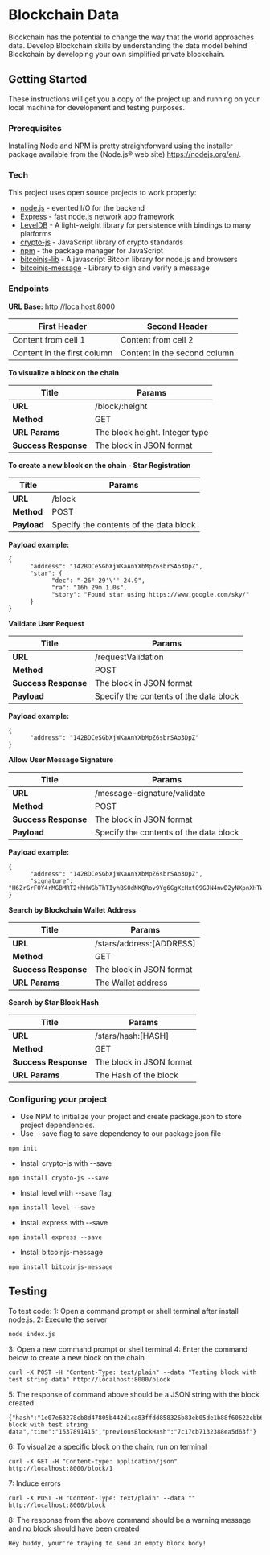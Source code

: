 # Blockchain Data

Blockchain has the potential to change the way that the world approaches data. Develop Blockchain skills by understanding the data model behind Blockchain by developing your own simplified private blockchain.

## Getting Started

These instructions will get you a copy of the project up and running on your local machine for development and testing purposes.

### Prerequisites

Installing Node and NPM is pretty straightforward using the installer package available from the (Node.js® web site) https://nodejs.org/en/.

### Tech
This project uses open source projects to work properly:

* [node.js] - evented I/O for the backend
* [Express] - fast node.js network app framework
* [LevelDB] - A light-weight library for persistence with bindings to many platforms
* [crypto-js] - JavaScript library of crypto standards
* [npm] - the package manager for JavaScript
* [bitcoinjs-lib] - A javascript Bitcoin library for node.js and browsers
* [bitcoinjs-message] - Library to sign and verify a message

### Endpoints

**URL Base:** http://localhost:8000

First Header | Second Header
---------- | -------------
Content from cell 1 | Content from cell 2
Content in the first column | Content in the second column

**To visualize a block on the chain**

Title  | Params
------ | --------
**URL** | /block/:height 
**Method** | GET
**URL Params** | The block height. Integer type
**Success Response** | The block in JSON format

**To create a new block on the chain - Star Registration**

Title | Params
----- | --------
**URL** | /block
**Method** | POST
**Payload** | Specify the contents of the data block

**Payload example:**
```
{
      "address": "142BDCeSGbXjWKaAnYXbMpZ6sbrSAo3DpZ",
      "star": {
            "dec": "-26° 29'\'' 24.9",
            "ra": "16h 29m 1.0s",
            "story": "Found star using https://www.google.com/sky/"
      }
}
```

**Validate User Request**

Title | Params
----- | --------
 **URL** | /requestValidation 
 **Method** | POST
 **Success Response** |The block in JSON format
 **Payload** | Specify the contents of the data block

**Payload example:**
```
{
      "address": "142BDCeSGbXjWKaAnYXbMpZ6sbrSAo3DpZ"
}
```
**Allow User Message Signature**

Title | Params
----- | -------
 **URL** | /message-signature/validate 
 **Method** | POST
 **Success Response** |The block in JSON format
 **Payload** | Specify the contents of the data block

**Payload example:**
```
{
      "address": "142BDCeSGbXjWKaAnYXbMpZ6sbrSAo3DpZ",
      "signature": "H6ZrGrF0Y4rMGBMRT2+hHWGbThTIyhBS0dNKQRov9Yg6GgXcHxtO9GJN4nwD2yNXpnXHTWU9i+qdw5vpsooryLU="
}
```
**Search by Blockchain Wallet Address**

Title | Params
----- | --------
 **URL** | /stars/address:[ADDRESS]
 **Method** | GET
 **Success Response** | The block in JSON format
 **URL Params** | The Wallet address

**Search by Star Block Hash**

Title | Params
----- | ---------
 **URL** | /stars/hash:[HASH] 
 **Method** | GET
 **Success Response** | The block in JSON format
 **URL Params** | The Hash of the block

### Configuring your project

- Use NPM to initialize your project and create package.json to store project dependencies.
- Use --save flag to save dependency to our package.json file
```
npm init
```
- Install crypto-js with --save
```
npm install crypto-js --save
```
- Install level with --save flag
```
npm install level --save
```
- Install express with --save
```
npm install express --save
```
- Install bitcoinjs-message
```
npm install bitcoinjs-message
```

## Testing

To test code:
1: Open a command prompt or shell terminal after install node.js.
2: Execute the server
```
node index.js
```
3: Open a new command prompt or shell terminal
4: Enter the command below to create a new block on the chain
```
curl -X POST -H "Content-Type: text/plain" --data "Testing block with test string data" http://localhost:8000/block
```
5: The response of command above should be a JSON string with the block created
```
{"hash":"1e07e63278cb8d47805b442d1ca83ffdd858326b83eb05de1b88f60622cbb611","height":1,"body":"Testing block with test string data","time":"1537891415","previousBlockHash":"7c17cb7132388ea5d63f"}
```
6: To visualize a specific block on the chain, run on terminal
```
curl -X GET -H "Content-type: application/json" http://localhost:8000/block/1
```

7: Induce errors 
```
curl -X POST -H "Content-Type: text/plain" --data "" http://localhost:8000/block
```
8: The response from the above command should be a warning message and no block should have been created
```
Hey buddy, your're traying to send an empty block body!
```


[node.js]: <http://nodejs.org>
[express]: <http://expressjs.com>
[LevelDB]: http://leveldb.org
[crypto-js]: https://github.com/brix/crypto-js
[npm]: https://www.npmjs.com
[bitcoinjs-message]: https://github.com/bitcoinjs/bitcoinjs-message
[bitcoinjs-lib]: https://github.com/bitcoinjs/bitcoinjs-lib


